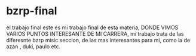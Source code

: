 # bzrp-final
el trabajo final
este es mi trabajo final de esta materia, DONDE VIMOS VARIOS PUNTOS INTERESANTE DE MI CARRERA, mi trabajo trata de las diferesnte bzrp misic seccion, de las mas interesantes para mi, como la de azan , duki, paulo etc.
